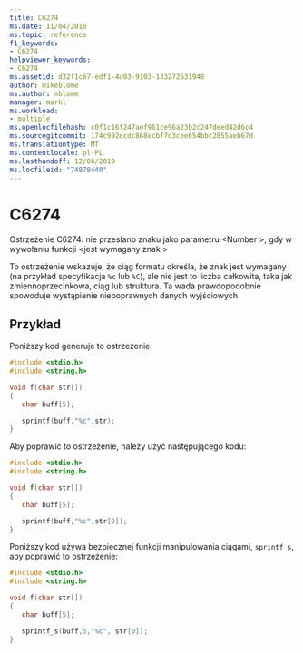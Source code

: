 ```yaml
---
title: C6274
ms.date: 11/04/2016
ms.topic: reference
f1_keywords:
- C6274
helpviewer_keywords:
- C6274
ms.assetid: d32f1c67-edf1-4d03-9103-133272631948
author: mikeblome
ms.author: mblome
manager: markl
ms.workload:
- multiple
ms.openlocfilehash: c0f1c16f247aef961ce96a23b2c247deed42d6c4
ms.sourcegitcommit: 174c992ecdc868ecbf7d3cee654bbc2855aeb67d
ms.translationtype: MT
ms.contentlocale: pl-PL
ms.lasthandoff: 12/06/2019
ms.locfileid: "74878440"
---
```

# <a name="c6274"></a>C6274
Ostrzeżenie C6274: nie przesłano znaku jako parametru \<Number >, gdy w wywołaniu funkcji \<jest wymagany znak >

 To ostrzeżenie wskazuje, że ciąg formatu określa, że znak jest wymagany (na przykład specyfikacja `%c` lub `%C`), ale nie jest to liczba całkowita, taka jak zmiennoprzecinkowa, ciąg lub struktura. Ta wada prawdopodobnie spowoduje wystąpienie niepoprawnych danych wyjściowych.

## <a name="example"></a>Przykład
 Poniższy kod generuje to ostrzeżenie:

```cpp
#include <stdio.h>
#include <string.h>

void f(char str[])
{
   char buff[5];

   sprintf(buff,"%c",str);
}
```

 Aby poprawić to ostrzeżenie, należy użyć następującego kodu:

```cpp
#include <stdio.h>
#include <string.h>

void f(char str[])
{
   char buff[5];

   sprintf(buff,"%c",str[0]);
}
```

 Poniższy kod używa bezpiecznej funkcji manipulowania ciągami, `sprintf_s`, aby poprawić to ostrzeżenie:

```cpp
#include <stdio.h>
#include <string.h>

void f(char str[])
{
   char buff[5];

   sprintf_s(buff,5,"%c", str[0]);
}
```

